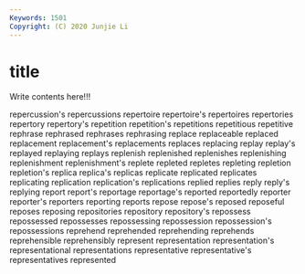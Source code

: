 ```yaml
---
Keywords: 1501
Copyright: (C) 2020 Junjie Li
---
```


# title

Write contents here!!!
 
repercussion's 
repercussions 
repertoire 
repertoire's
repertoires 
repertories 
repertory 
repertory's 
repetition 
repetition's 
repetitions 
repetitious 
repetitive 
rephrase
rephrased 
rephrases 
rephrasing 
replace 
replaceable 
replaced 
replacement 
replacement's 
replacements 
replaces
replacing 
replay 
replay's 
replayed 
replaying 
replays 
replenish 
replenished 
replenishes 
replenishing
replenishment 
replenishment's 
replete 
repleted 
repletes 
repleting 
repletion 
repletion's 
replica 
replica's
replicas 
replicate 
replicated 
replicates 
replicating 
replication 
replication's 
replications 
replied 
replies
reply 
reply's 
replying 
report 
report's 
reportage 
reportage's 
reported 
reportedly 
reporter
reporter's 
reporters 
reporting 
reports 
repose 
repose's 
reposed 
reposeful 
reposes 
reposing
repositories 
repository 
repository's 
repossess 
repossessed 
repossesses 
repossessing 
repossession 
repossession's 
repossessions
reprehend 
reprehended 
reprehending 
reprehends 
reprehensible 
reprehensibly 
represent 
representation 
representation's 
representational
representations 
representative 
representative's 
representatives 
represented 
